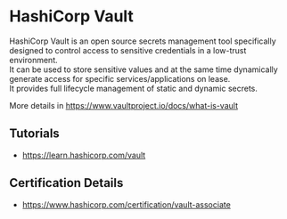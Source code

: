 # HashiCorp Vault
HashiCorp Vault is an open source secrets management tool specifically designed to control access to sensitive credentials in a low-trust environment.  
It can be used to store sensitive values and at the same time dynamically generate access for specific services/applications on lease.  
It provides full lifecycle management of static and dynamic secrets.  

More details in https://www.vaultproject.io/docs/what-is-vault

## Tutorials
- https://learn.hashicorp.com/vault

## Certification Details
- https://www.hashicorp.com/certification/vault-associate
